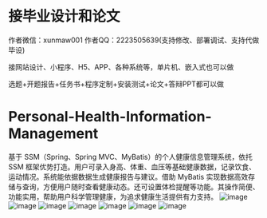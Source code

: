 # 接毕业设计和论文
作者微信：xunmaw001  作者QQ：2223505639(支持修改、部署调试、支持代做毕设)

接网站设计、小程序、H5、APP、各种系统等，单片机、嵌入式也可以做

选题+开题报告+任务书+程序定制+安装测试+论文+答辩PPT都可以做
# Personal-Health-Information-Management
基于 SSM（Spring、Spring MVC、MyBatis）的个人健康信息管理系统，依托 SSM 框架优势打造。用户可录入身高、体重、血压等基础健康数据，记录饮食、运动情况。系统能依据数据生成健康报告与建议。借助 MyBatis 实现数据高效存储与查询，方便用户随时查看健康动态。还可设置体检提醒等功能。其操作简便、功能实用，帮助用户科学管理健康，为追求健康生活提供有力支持。 
![image](https://github.com/user-attachments/assets/89f64585-3486-4596-9754-6cdd91561350)
![image](https://github.com/user-attachments/assets/36d1a4f7-b823-4429-87a8-f2371817a35d)
![image](https://github.com/user-attachments/assets/e8af719e-e33e-4c87-951a-a3dd9d80a250)
![image](https://github.com/user-attachments/assets/11275df9-96f2-4b31-984c-244350265793)
![image](https://github.com/user-attachments/assets/7dc54b64-96c3-4777-b9ce-141106576e0b)
![image](https://github.com/user-attachments/assets/1f7a433a-3bfd-4287-8138-e85b72002528)
![image](https://github.com/user-attachments/assets/1244dcf8-2633-43de-a2d3-dd1a6bbbea06)
